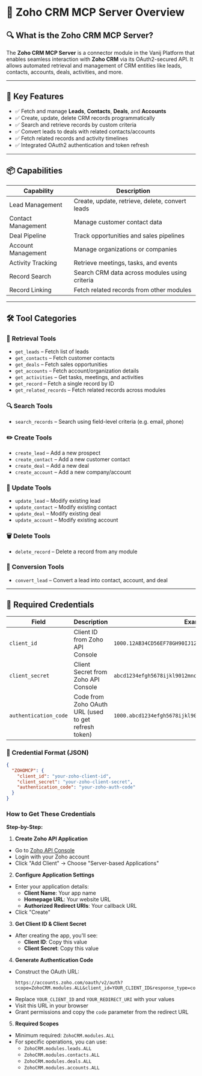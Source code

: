 # 🧠 Zoho CRM MCP Server Overview

## 🔍 What is the Zoho CRM MCP Server?
The **Zoho CRM MCP Server** is a connector module in the Vanij Platform that enables seamless interaction with **Zoho CRM** via its OAuth2-secured API. It allows automated retrieval and management of CRM entities like leads, contacts, accounts, deals, activities, and more.

---

## 🚀 Key Features

- ✅ Fetch and manage **Leads**, **Contacts**, **Deals**, and **Accounts**
- ✅ Create, update, delete CRM records programmatically
- ✅ Search and retrieve records by custom criteria
- ✅ Convert leads to deals with related contacts/accounts
- ✅ Fetch related records and activity timelines
- ✅ Integrated OAuth2 authentication and token refresh

---

## 📦 Capabilities

| Capability           | Description                                          |
|----------------------|------------------------------------------------------|
| Lead Management      | Create, update, retrieve, delete, convert leads      |
| Contact Management   | Manage customer contact data                         |
| Deal Pipeline        | Track opportunities and sales pipelines              |
| Account Management   | Manage organizations or companies                    |
| Activity Tracking    | Retrieve meetings, tasks, and events                 |
| Record Search        | Search CRM data across modules using criteria        |
| Record Linking       | Fetch related records from other modules             |

---

## 🛠️ Tool Categories

### 📁 **Retrieval Tools**
- `get_leads` – Fetch list of leads
- `get_contacts` – Fetch customer contacts
- `get_deals` – Fetch sales opportunities
- `get_accounts` – Fetch account/organization details
- `get_activities` – Get tasks, meetings, and activities
- `get_record` – Fetch a single record by ID
- `get_related_records` – Fetch related records across modules

### 🔍 **Search Tools**
- `search_records` – Search using field-level criteria (e.g. email, phone)

### ✏️ **Create Tools**
- `create_lead` – Add a new prospect
- `create_contact` – Add a new customer contact
- `create_deal` – Add a new deal
- `create_account` – Add a new company/account

### 🔄 **Update Tools**
- `update_lead` – Modify existing lead
- `update_contact` – Modify existing contact
- `update_deal` – Modify existing deal
- `update_account` – Modify existing account

### 🗑️ **Delete Tools**
- `delete_record` – Delete a record from any module

### 🔁 **Conversion Tools**
- `convert_lead` – Convert a lead into contact, account, and deal

---

## 🔐 Required Credentials

| Field                | Description                                       | Example                                                       |
|---------------------|---------------------------------------------------|---------------------------------------------------------------|
| `client_id`          | Client ID from Zoho API Console                  | `1000.12AB34CD56EF78GH90IJ12345678KLMN`                       |
| `client_secret`      | Client Secret from Zoho API Console              | `abcd1234efgh5678ijkl9012mnop3456qrst7890`                   |
| `authentication_code`| Code from Zoho OAuth URL (used to get refresh token) | `1000.abcd1234efgh5678ijkl9012mnop3456.qrst7890uvwx1234`     |

### 📄 Credential Format (JSON)

```json
{
  "ZOHOMCP": {
    "client_id": "your-zoho-client-id",
    "client_secret": "your-zoho-client-secret",
    "authentication_code": "your-zoho-auth-code"
  }
}
```
### How to Get These Credentials

**Step-by-Step:**

1. **Create Zoho API Application**
  - Go to [Zoho API Console](https://api-console.zoho.com/)
  - Login with your Zoho account
  - Click "Add Client" → Choose "Server-based Applications"

2. **Configure Application Settings**
  - Enter your application details:
    - **Client Name**: Your app name
    - **Homepage URL**: Your website URL
    - **Authorized Redirect URIs**: Your callback URL
  - Click "Create"

3. **Get Client ID & Client Secret**
  - After creating the app, you'll see:
    - **Client ID**: Copy this value
    - **Client Secret**: Copy this value

4. **Generate Authentication Code**
  - Construct the OAuth URL:
    ```
    https://accounts.zoho.com/oauth/v2/auth?scope=ZohoCRM.modules.ALL&client_id=YOUR_CLIENT_ID&response_type=code&redirect_uri=YOUR_REDIRECT_URI&access_type=offline
    ```
  - Replace `YOUR_CLIENT_ID` and `YOUR_REDIRECT_URI` with your values
  - Visit this URL in your browser
  - Grant permissions and copy the `code` parameter from the redirect URL

5. **Required Scopes**
  - Minimum required: `ZohoCRM.modules.ALL`
  - For specific operations, you can use:
    - `ZohoCRM.modules.leads.ALL`
    - `ZohoCRM.modules.contacts.ALL`
    - `ZohoCRM.modules.deals.ALL`
    - `ZohoCRM.modules.accounts.ALL`